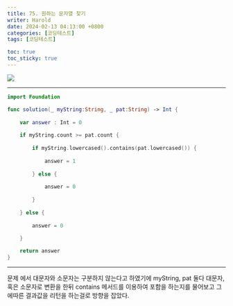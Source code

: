 ```yaml
---
title: 75. 원하는 문자열 찾기
writer: Harold
date: 2024-02-13 04:13:00 +0800
categories: [코딩테스트]
tags: [코딩테스트]

toc: true
toc_sticky: true
---
```

![](https://velog.velcdn.com/images/haroldfromk/post/99e89354-2112-4495-9711-67d3c3a4a374/image.png)

---
```swift
import Foundation

func solution(_ myString:String, _ pat:String) -> Int {
    
    var answer : Int = 0
    
    if myString.count >= pat.count {
        
        if myString.lowercased().contains(pat.lowercased()) {
            
            answer = 1
            
        } else {
            
            answer = 0
            
        }
        
    } else {
        
        answer = 0
        
    }

    return answer
}
```

---
문제 에서 대문자와 소문자는 구분하지 않는다고 하였기에 myString, pat 둘다 대문자, 혹은 소문자로 변환을 한뒤 contains 메서드를 이용하여 포함을 하는지를 물어보고 그에따른 결과값을 리턴을 하는걸로 방향을 잡았다.
